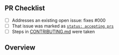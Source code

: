 <!-- 👋 Hi, thanks for sending a PR to mocha! 💖.
Please fill out all fields below and make sure each item is true and [x] checked.
Otherwise we may not be able to review your PR. -->

## PR Checklist

- [ ] Addresses an existing open issue: fixes #000
- [ ] That issue was marked as [`status: accepting prs`](https://github.com/mochajs/mocha/issues?q=is%3Aopen+is%3Aissue+label%3A%22status%3A+accepting+prs%22)
- [ ] Steps in [CONTRIBUTING.md](https://github.com/mochajs/mocha/blob/main/.github/CONTRIBUTING.md) were taken

## Overview

<!-- Description of what is changed and how the code change does that. -->
